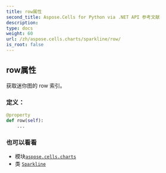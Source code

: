 ```yaml
---
title: row属性
second_title: Aspose.Cells for Python via .NET API 参考文献
description:
type: docs
weight: 60
url: /zh/aspose.cells.charts/sparkline/row/
is_root: false
---
```

## row属性

获取迷你图的 row 索引。
### 定义：
```python
@property
def row(self):
    ...
```

### 也可以看看
* 模块[`aspose.cells.charts`](../../)
* 类 [`Sparkline`](/cells/python-net/zh/aspose.cells.charts/sparkline)
